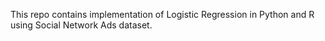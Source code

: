 This repo contains implementation of Logistic Regression in Python and R using Social Network Ads dataset.
